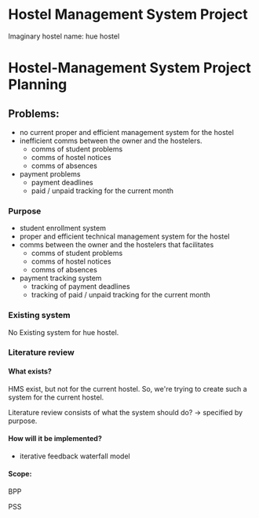 # Hostel Management System Project

Imaginary hostel name: hue hostel

# Hostel-Management System Project Planning

## Problems:

- no current proper and efficient management system for the hostel
- inefficient comms between the owner and the hostelers.
  - comms of student problems
  - comms of hostel notices
  - comms of absences
- payment problems
  - payment deadlines
  - paid / unpaid tracking for the current month

### Purpose

- student enrollment system
- proper and efficient technical management system for the hostel
- comms between the owner and the hostelers that facilitates
  - comms of student problems
  - comms of hostel notices
  - comms of absences
- payment tracking system
  - tracking of payment deadlines
  - tracking of paid / unpaid tracking for the current month

### Existing system

No Existing system for hue hostel.

### Literature review

#### What exists?

HMS exist, but not for the current hostel.
So, we're trying to create such a system for the current hostel.

Literature review consists of
what the system should do? -> specified by purpose.

#### How will it be implemented?

- iterative feedback waterfall model

#### Scope:

BPP

PSS
